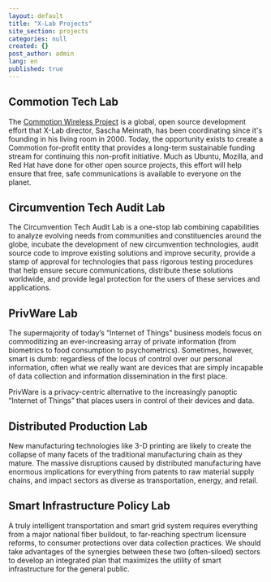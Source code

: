 ```yaml
---
layout: default
title: "X-Lab Projects"
site_section: projects
categories: null
created: {}
post_author: admin
lang: en
published: true
---
```


<h2>Commotion Tech Lab</h2>

<p>The <a href="http://commotionwireless.net">Commotion Wireless Project</a> is a global, open source development effort that X-Lab director, Sascha Meinrath, has been coordinating since it's founding in his living room in 2000.  Today, the opportunity exists to create a Commotion for-profit entity that provides a long-term sustainable funding stream for continuing this non-profit initiative.  Much as Ubuntu, Mozilla, and Red Hat have done for other open source projects, this effort will help ensure that free, safe communications is available to everyone on the planet.</p>

<h2>Circumvention Tech Audit Lab</h2>

<p>The Circumvention Tech Audit Lab is a one-stop lab combining capabilities 
to analyze evolving needs from communities and constituencies around the globe, 
incubate the development of new circumvention technologies, audit source code to 
improve existing solutions and improve security, provide a stamp of approval for 
technologies that pass rigorous testing procedures that help ensure secure communications, distribute these solutions worldwide, and provide legal protection for the users of these services and applications.</p>

<h2>PrivWare Lab</h2>

<p>The supermajority of today’s “Internet of Things” business models 
focus on commoditizing an ever-increasing array of private information 
(from biometrics to food consumption to psychometrics). Sometimes, 
however, smart is dumb: regardless of the locus of control over our 
personal information, often what we really want are devices that are 
simply incapable of data collection and information dissemination in the first place. </p>

<p>PrivWare is a privacy-centric alternative to the increasingly 
panoptic “Internet of Things” that places users in control of their devices and data.</p>

<h2>Distributed Production Lab</h2>

<p>New manufacturing technologies like 3-D printing are likely to create the 
collapse of many facets of the traditional manufacturing chain as they mature. 
The massive disruptions caused by distributed manufacturing have enormous implications 
for everything from patents to raw material supply chains, and impact sectors as 
diverse as transportation, energy, and retail.</p>

<h2>Smart Infrastructure Policy Lab</h2>

<p>A truly intelligent transportation and smart grid system requires everything 
from a major national fiber buildout, to far-reaching spectrum licensure reforms, 
to consumer protections over data collection practices. We should take advantages 
of the synergies between these two (often-siloed) sectors to develop an integrated 
plan that maximizes the utility of smart infrastructure for the general public.</p>